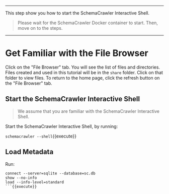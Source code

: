 -----

This step show you how to start the SchemaCrawler Interactive Shell.

> Please wait for the SchemaCrawler Docker container to start. Then, move on to the steps.

-----

# Get Familiar with the File Browser

Click on the "File Browser" tab. You will see the list of files and directories. Files created and used in this tutorial will be in the `share` folder. Click on that folder to view files. To return to the home page, click the refresh button on the "File Browser" tab.


## Start the SchemaCrawler Interactive Shell

> We assume that you are familiar with the SchemaCrawler Interactive Shell.

Start the SchemaCrawler Interactive Shell, by running:

`schemacrawler --shell`{{execute}}


## Load Metadata

Run:

```
connect --server=sqlite --database=sc.db
show --no-info
load --info-level=standard 
```{{execute}}

